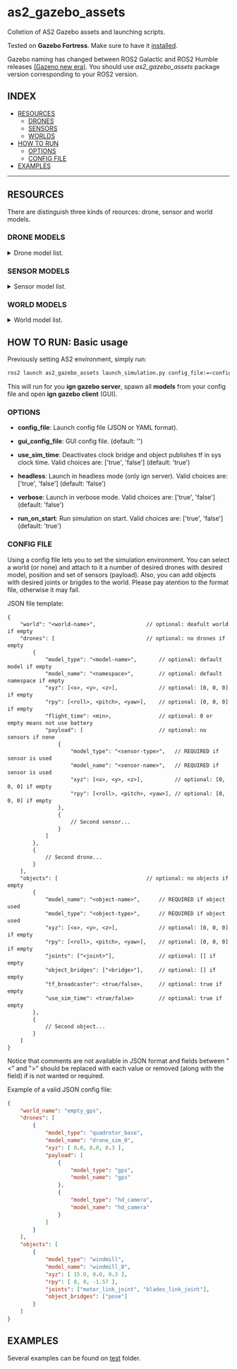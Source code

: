 # as2_gazebo_assets

Colletion of AS2 Gazebo assets and launching scripts. 

Tested on **Gazebo Fortress**. Make sure to have it [installed](https://gazebosim.org/docs/fortress/install_ubuntu).

Gazebo naming has changed between ROS2 Galactic and ROS2 Humble releases [(Gazeno new era)](https://discourse.ros.org/t/a-new-era-for-gazebo-cross-post/25012). You should use *as2_gazebo_assets* package version corresponding to your ROS2 version.

## INDEX
- [RESOURCES](#resources)
    - [DRONES](#drone-models)
    - [SENSORS](#sensor-models)
    - [WORLDS](#world-models)
- [HOW TO RUN](#how-to-run-basic-usage)
    - [OPTIONS](#options)
    - [CONFIG FILE](#config-file)
- [EXAMPLES](#examples)
---

## RESOURCES
There are distinguish three kinds of reources: drone, sensor and world models.

### DRONE MODELS
<details>
<summary>Drone model list.</summary>
    
| SDF Name | Status | Image |
| - | :-: | - |
| *quadroto_base* | <span style="color:darkgreen">FLYING</span> | ![](docs/imgs/quadrotor_base.png) |
| *hexrotor_base* | <span style="color:darkgreen">FLYING</span> | ![](docs/imgs/hexrotor_base.png) |
| *crazyflie* | <span style="color:red">UNSTABLE FLYING</span> | ![](docs/imgs/crazyflie.png) |
</details>

### SENSOR MODELS
<details>
<summary>Sensor model list.</summary>
    
| SDF Name | Description | Plugin |
| - | - | - |
| *imu* | **NOT SDF**: Alreay included in drone models. IMU sensor reports vertical position, angular velocity and linear acceleration readings. | ignition::gazebo::systems::Imu |
| *air_pressure* | **NOT SDF**: Alreay included in drone models. Air pressure sensor reports vertical position and velocity readings. | ignition::gazebo::systems::AirPressure |
| *magnetometer* | **NOT SDF**: Alreay included in drone models. Magnetometer sensor reports the magnetic field in its current location. | ignition::gazebo::systems::Magnetometer |
| *hd_camera* | RGB Camera with 1280x960 resolution. | - |
| *vga_camera* | RGB Camera with 640x480 resolution. | - |
| *semantic_camera* | RGB Camera with 1280x960 resolution with semantic segmentation data. | - |
| *rgbd_camera* | RGBD Camera with 640x480 resolution and 10 meters of depth sensing. | - |
| *point_lidar* | Single point lidar with 40 meter range. | - |
| *planar_lidar* | Planar scanning two-dimension lidar with 30 meter range. | - |
| *3d_lidar* | Three-dimensional scan with 100 meter range. | - |
| *gps* | Navigation satellite sensor reports position and velocity in spherical coordinates (latitude / longitude). | ignition::gazebo::systems::NavSat |
| *suction_gripper* | Light weight suction gripper. | mbzirc::SuctionGripperPlugin |
</details>

### WORLD MODELS
<details>
<summary>World model list.</summary>
    
| SDF Name | Description | Image |
| - | - | - |
| *empty* | Empty world with ground. | ![](docs/imgs/empty.png) |
| *test_gripper* | Empty world with two small objects to test the gripper. | ![](docs/imgs/test_gripper.png) |
| *empty_gps* | Empty world with ground and gps enabled | ![](docs/imgs/empty.png) |
</details>

## HOW TO RUN: Basic usage

Previously setting AS2 environment, simply run:
```bash
ros2 launch as2_gazebo_assets launch_simulation.py config_file:=<config-file>
```

This will run for you **ign gazebo server**, spawn all **models** from your config file and open **ign gazebo client** (GUI).

### OPTIONS

- **config_file**:
    Launch config file (JSON or YAML format).

- **gui_config_file**:
    GUI config file.
    (default: '')

- **use_sim_time**:
    Deactivates clock bridge and object publishes tf in sys clock time. Valid choices are: ['true', 'false']
    (default: 'true')

- **headless**:
    Launch in headless mode (only ign server). Valid choices are: ['true', 'false']
    (default: 'false')

- **verbose**:
    Launch in verbose mode. Valid choices are: ['true', 'false']
    (default: 'false')

- **run_on_start**:
    Run simulation on start. Valid choices are: ['true', 'false']
    (default: 'true')


### CONFIG FILE
Using a config file lets you to set the simulation environment. You can select a world (or none) and attach to it a number of desired drones with desired model, position and set of sensors (payload). Also, you can add objects with desired joints or brigdes to the world. Please pay atention to the format file, otherwise it may fail.

JSON file template:
```
{
    "world": "<world-name>",                // optional: deafult world if empty
    "drones": [                             // optional: no drones if empty
        {
            "model_type": "<model-name>",       // optional: default model if empty
            "model_name": "<namespace>",        // optional: default namespace if empty
            "xyz": [<x>, <y>, <z>],             // optional: [0, 0, 0] if empty
            "rpy": [<roll>, <pitch>, <yaw>],    // optional: [0, 0, 0] if empty
            "flight_time": <min>,               // optional: 0 or empty means not use battery
            "payload": [                        // optional: no sensors if none
                {
                    "model_type": "<sensor-type>",   // REQUIRED if sensor is used
                    "model_name": "<sensor-name>",   // REQUIRED if sensor is used
                    "xyz": [<x>, <y>, <z>],          // optional: [0, 0, 0] if empty
                    "rpy": [<roll>, <pitch>, <yaw>], // optional: [0, 0, 0] if empty
                },
                {
                    // Second sensor...
                }
            ]
        },
        {
            // Second drone...
        }
    ],
    "objects": [                            // optional: no objects if empty
        {    
            "model_name": "<object-name>",      // REQUIRED if object used
            "model_type": "<object-type>",      // REQUIRED if object used
            "xyz": [<x>, <y>, <z>],             // optional: [0, 0, 0] if empty
            "rpy": [<roll>, <pitch>, <yaw>],    // optional: [0, 0, 0] if empty
            "joints": ["<joint>"],              // optional: [] if empty
            "object_bridges": ["<bridge>"],     // optional: [] if empty
            "tf_broadcaster": <true/false>,     // optional: true if empty
            "use_sim_time": <true/false>        // optional: true if empty
        },
        {
            // Second object...
        }
    ]
}
```
Notice that comments are not available in JSON format and fields between "<" and ">" should be replaced with each value or removed (along with the field) if is not wanted or required.

Example of a valid JSON config file:
```json
{
    "world_name": "empty_gps",
    "drones": [
        {
            "model_type": "quadrotor_base",
            "model_name": "drone_sim_0",
            "xyz": [ 0.0, 0.0, 0.3 ],
            "payload": [
                {
                    "model_type": "gps",
                    "model_name": "gps"
                },
                {
                    "model_type": "hd_camera",
                    "model_name": "hd_camera"
                }
            ]
        }
    ],
    "objects": [
        {    
            "model_type": "windmill",
            "model_name": "windmill_0",
            "xyz": [ 15.0, 0.0, 0.3 ],
            "rpy": [ 0, 0, -1.57 ],
            "joints": ["motor_link_joint", "blades_link_joint"],
            "object_bridges": ["pose"]
        }
    ]
}
```

## EXAMPLES
Several examples can be found on [test](/tests) folder.
